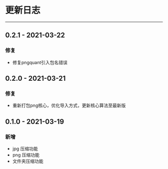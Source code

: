 # 更新日志

---

## 0.2.1 - 2021-03-22

### 修复

- 修复pngquant引入包名错误

## 0.2.0 - 2021-03-21

### 修复

- 重新打包png核心，优化导入方式，更新核心算法至最新版

## 0.1.0 - 2021-03-19

### 新增

- jpg 压缩功能
- png 压缩功能
- 文件夹压缩功能
